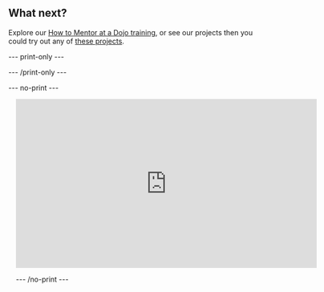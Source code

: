 ## What next?

Explore our [How to Mentor at a Dojo training](https://projects.raspberrypi.org/en/projects/dojo-mentoring/0), or see our projects then you could try out any of [these projects](https://projects.raspberrypi.org/en/projects).

--- print-only ---

--- /print-only ---

--- no-print ---

<div class="scratch-preview" style="margin-left: 15px;">
<iframe width="600" height="337" src="https://www.youtube.com/embed/Q6M0IdEn07E" title="Why volunteers help at their local CoderDojo" frameborder="0" allow="accelerometer; autoplay; clipboard-write; encrypted-media; gyroscope; picture-in-picture" allowfullscreen></iframe>
 

--- /no-print ---


